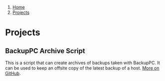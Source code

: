 <!-- -
Title: Projects
Description: Marios Zindilis's Projects 
First Published: 2015-04-18
- -->

<ol class="breadcrumb" itemprop="breadcrumb">
	<li><a href="/">Home</a></li>
	<li><a href="/projects/">Projects</a></li>
</ol>

Projects
========

BackupPC Archive Script
-----------------------

This is a script that can create archives of backups taken with BackupPC. It 
can be used to keep an offsite copy of the latest backup of a host. 
[More on GitHub](https://github.com/marios-zindilis/backuppc-archive/).
